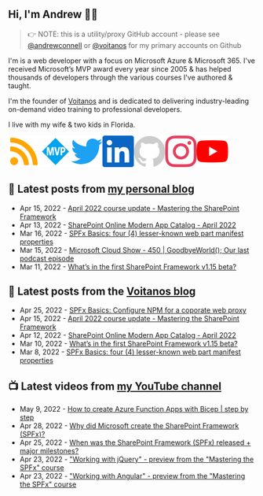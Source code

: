 ## Hi, I'm Andrew 👋🏼

> 👉 NOTE: this is a utility/proxy GitHub account - please see [@andrewconnell](/andrewconnell) or [@voitanos](/voitanos) for my primary accounts on Github

I'm is a web developer with a focus on Microsoft Azure & Microsoft 365. I've received Microsoft’s MVP award every year since 2005 & has helped thousands of developers through the various courses I've authored & taught.

I'm the founder of [Voitanos](https://www.voitanos.io) and is dedicated to delivering industry-leading on-demand video training to professional developers.

I live with my wife & two kids in Florida.

[![](./images/rss.svg)](https://www.andrewconnell.com)[![](./images/mvp.svg)](https://mvp.microsoft.com/en-us/PublicProfile/21083?fullName=Andrew%20Connell)[![](./images/twitter.svg)](https://www.twitter.com/andrewconnell)[![](./images/linkedin.svg)](https://www.linkedin.com/in/andrewconnell)[![](./images/github.svg)](https://www.github.com/andrewconnell)[![](./images/instagram.svg)](https://www.instagram.com/andrewconnell1)[![](./images/youtube.svg)](https://www.youtube.com/voitanosio)

## 📘 Latest posts from [my personal blog](https://www.andrewconnell.com)
<!-- MYBLOG-POST-LIST:START -->
- Apr 15, 2022 - [April 2022 course update - Mastering the SharePoint Framework](https://www.andrewconnell.com/blog/mastering-sharepoint-framework-course-update-april-2022/)
- Apr 13, 2022 - [SharePoint Online Modern App Catalog - April 2022](https://www.andrewconnell.com/blog/sharepoint-app-catalog-modernization-april-2022/)
- Mar 16, 2022 - [SPFx Basics: four &lpar;4&rpar; lesser-known web part manifest properties](https://www.andrewconnell.com/blog/sharepoint-framework-basics-lesser-known-webpart-manifest-properties/)
- Mar 15, 2022 - [Microsoft Cloud Show - 450 | GoodbyeWorld&lpar;&rpar;; Our last podcast episode](https://www.andrewconnell.com/blog/mscloudshow-450-goodbyeworld-last-Microsoft-cloud-show-episode/)
- Mar 11, 2022 - [What’s in the first SharePoint Framework v1.15 beta?](https://www.andrewconnell.com/blog/whats-in-sharepoint-framework-v1.15-beta/)<!-- MYBLOG-POST-LIST:END -->

## 📙 Latest posts from the [Voitanos blog](https://www.voitanos.io/blog)
<!-- VOITANOSBLOG-POST-LIST:START -->
- Apr 25, 2022 - [SPFx Basics: Configure NPM for a coporate web proxy](https://www.voitanos.io/blog/node-npm-fix-proxy-config/)
- Apr 15, 2022 - [April 2022 course update - Mastering the SharePoint Framework](https://www.voitanos.io/blog/mastering-sharepoint-framework-course-update-april-2022/)
- Apr 12, 2022 - [SharePoint Online Modern App Catalog - April 2022](https://www.voitanos.io/blog/sharepoint-app-catalog-modernization-april-2022/)
- Mar 10, 2022 - [What’s in the first SharePoint Framework v1.15 beta?](https://www.voitanos.io/blog/whats-in-sharepoint-framework-v1.15-beta/)
- Mar 8, 2022 - [SPFx Basics: four &lpar;4&rpar; lesser-known web part manifest properties](https://www.voitanos.io/blog/sharepoint-framework-basics-lesser-known-webpart-manifest-properties/)<!-- VOITANOSBLOG-POST-LIST:END -->

## 📺 Latest videos from [my YouTube channel](https://www.youtube.com/voitanosio)
<!-- VOITANOSYOUTUBE-POST-LIST:START -->
- May 9, 2022 - [How to create Azure Function Apps with Bicep | step by step](https://www.youtube.com/watch?v=tzgB3cSUdNM)
- Apr 28, 2022 - [Why did Microsoft create the SharePoint Framework &lpar;SPFx&rpar;?](https://www.youtube.com/watch?v=tk2oQmNw4Do)
- Apr 25, 2022 - [When was the SharePoint Framework &lpar;SPFx&rpar; released + major milestones?](https://www.youtube.com/watch?v=JdZBXUyPntc)
- Apr 23, 2022 - [&quot;Working with jQuery&quot; - preview from the &quot;Mastering the SPFx&quot; course](https://www.youtube.com/watch?v=nYapLSsTSbA)
- Apr 23, 2022 - [&quot;Working with Angular&quot; - preview from the &quot;Mastering the SPFx&quot; course](https://www.youtube.com/watch?v=M8d3vrCFIes)<!-- VOITANOSYOUTUBE-POST-LIST:END -->
